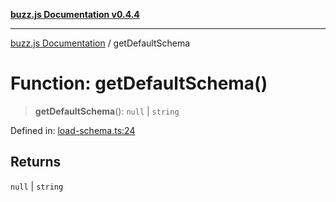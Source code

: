 [**buzz.js Documentation v0.4.4**](../README.md)

---

[buzz.js Documentation](../README.md) / getDefaultSchema

# Function: getDefaultSchema()

> **getDefaultSchema**(): `null` \| `string`

Defined in: [load-schema.ts:24](https://github.com/Flatbook/buzz.js/blob/b6b990c75387d5345f670c58e688921c51432841/src/load-schema.ts#L24)

## Returns

`null` \| `string`
